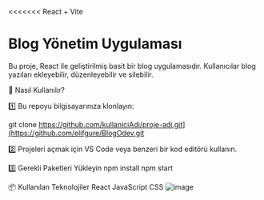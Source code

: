 <<<<<<< React + Vite
# Blog Yönetim Uygulaması

Bu proje, React ile geliştirilmiş basit bir blog uygulamasıdır. Kullanıcılar blog yazıları ekleyebilir, düzenleyebilir ve silebilir.

📌 Nasıl Kullanılır?

1️⃣ Bu repoyu bilgisayarınıza klonlayın:

git clone https://github.com/kullaniciAdi/proje-adi.git](https://github.com/elifgure/BlogOdev.git

2️⃣ Projeleri açmak için VS Code veya benzeri bir kod editörü kullanın.

3️⃣ Gerekli Paketleri Yükleyin
    npm install
    npm start

📦 Kullanılan Teknolojiler
    React
    JavaScript
    CSS
![image](https://github.com/user-attachments/assets/9b5de31c-25fd-43ea-b10e-b636bbe478fe)

